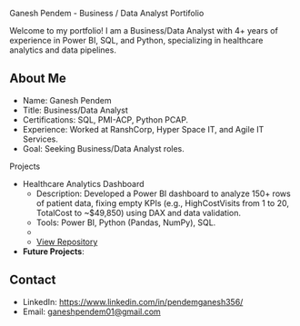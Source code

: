 Ganesh Pendem - Business / Data Analyst Portifolio

Welcome to my portfolio! I am a Business/Data Analyst with 4+ years of experience in Power BI, SQL, and Python, specializing in healthcare analytics and data pipelines.

## About Me
- Name: Ganesh Pendem
- Title: Business/Data Analyst
- Certifications: SQL, PMI-ACP, Python PCAP.
- Experience: Worked at RanshCorp, Hyper Space IT, and Agile IT Services.
- Goal: Seeking Business/Data Analyst roles.

Projects
- Healthcare Analytics Dashboard
  - Description: Developed a Power BI dashboard to analyze 150+ rows of patient data, fixing empty KPIs (e.g., HighCostVisits from 1 to 20, TotalCost to ~$49,850) using DAX and data validation.
  - Tools: Power BI, Python (Pandas, NumPy), SQL.
  - 
  - [View Repository](https://github.com/ganeshpendem01/Healthcare_Analytics_Portfolio)
- **Future Projects**:

## Contact
- LinkedIn: https://www.linkedin.com/in/pendemganesh356/
- Email: ganeshpendem01@gmail.com
